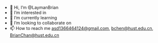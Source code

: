 - 👋 Hi, I’m @LaymanBrian
- 👀 I’m interested in 
- 🌱 I’m currently learning 
- 💞️ I’m looking to collaborate on 
- 📫 How to reach me asd1366464124@gmail.com, bchen@hust.edu.cn, BrianChan@hust.edu.cn

<!---
LaymanBrian/LaymanBrian is a ✨ special ✨ repository because its `README.md` (this file) appears on your GitHub profile.
You can click the Preview link to take a look at your changes.
--->
